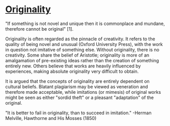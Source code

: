 # [Originality](obsidian://open?vault=EPQ&file=1.%20Topics)
"If something is not novel and unique then it is commonplace and mundane, therefore cannot be original" $[1]$.

Originality is often regarded as the pinnacle of creativity. It refers to the quality of being novel and unusual (Oxford University Press), with the work in question not imitative of something else. Without originality, there is no creativity. Some share the belief of Aristotle; originality is more of an amalgamation of pre-existing ideas rather than the creation of something entirely new. Others believe that works are heavily influenced by experiences, making absolute originality very difficult to obtain.

It is argued that the concepts of originality are entirely dependent on cultural beliefs. Blatant plagiarism may be viewed as veneration and therefore made acceptable, while imitations (or mimesis) of original works might be seen as either "sordid theft" or a pleasant "adaptation" of the original.

"It is better to fail in originality, than to succeed in imitation."
-Herman Melville, Hawthorne and His Mosses (1850)





